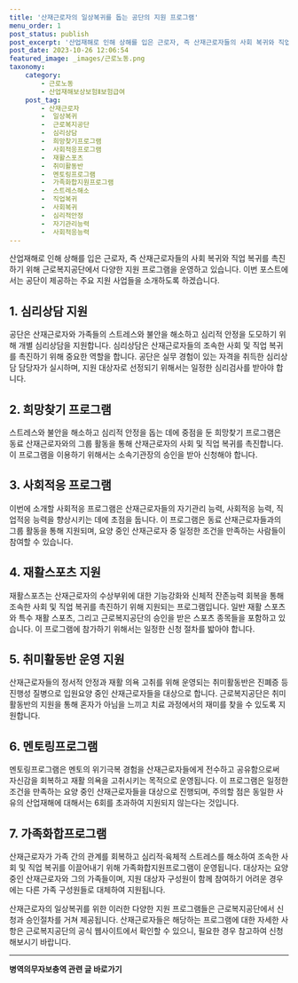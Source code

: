 ```yaml
---
title: '산재근로자의 일상복귀를 돕는 공단의 지원 프로그램'
menu_order: 1
post_status: publish
post_excerpt: '산업재해로 인해 상해를 입은 근로자, 즉 산재근로자들의 사회 복귀와 직업 복귀를 촉진하기 위해 근로복지공단에서 다양한 지원 프로그램을 운영하고 있습니다. 이번 포스트에서는 공단이 제공하는 주요 지원 사업들을 소개하도록 하겠습니다.'
post_date: 2023-10-26 12:06:54
featured_image: _images/근로노동.png
taxonomy:
    category:
        - 근로노동
        - 산업재해보상보험Ⅱ보험급여
    post_tag:
        - 산재근로자
        -  일상복귀
        -  근로복지공단
        -  심리상담
        -  희망찾기프로그램
        -  사회적응프로그램
        -  재활스포츠
        -  취미활동반
        -  멘토링프로그램
        -  가족화합지원프로그램
        -  스트레스해소
        -  직업복귀
        -  사회복귀
        -  심리적안정
        -  자기관리능력
        -  사회적응능력
---
```



산업재해로 인해 상해를 입은 근로자, 즉 산재근로자들의 사회 복귀와 직업 복귀를 촉진하기 위해 근로복지공단에서 다양한 지원 프로그램을 운영하고 있습니다. 이번 포스트에서는 공단이 제공하는 주요 지원 사업들을 소개하도록 하겠습니다.

## 1. 심리상담 지원

공단은 산재근로자와 가족들의 스트레스와 불안을 해소하고 심리적 안정을 도모하기 위해 개별 심리상담을 지원합니다. 심리상담은 산재근로자들의 조속한 사회 및 직업 복귀를 촉진하기 위해 중요한 역할을 합니다. 공단은 실무 경험이 있는 자격을 취득한 심리상담 담당자가 실시하며, 지원 대상자로 선정되기 위해서는 일정한 심리검사를 받아야 합니다.

## 2. 희망찾기 프로그램

스트레스와 불안을 해소하고 심리적 안정을 돕는 데에 중점을 둔 희망찾기 프로그램은 동료 산재근로자와의 그룹 활동을 통해 산재근로자의 사회 및 직업 복귀를 촉진합니다. 이 프로그램을 이용하기 위해서는 소속기관장의 승인을 받아 신청해야 합니다.

## 3. 사회적응 프로그램

이번에 소개할 사회적응 프로그램은 산재근로자들의 자기관리 능력, 사회적응 능력, 직업적응 능력을 향상시키는 데에 초점을 둡니다. 이 프로그램은 동료 산재근로자들과의 그룹 활동을 통해 지원되며, 요양 중인 산재근로자 중 일정한 조건을 만족하는 사람들이 참여할 수 있습니다.

## 4. 재활스포츠 지원

재활스포츠는 산재근로자의 수상부위에 대한 기능강화와 신체적 잔존능력 회복을 통해 조속한 사회 및 직업 복귀를 촉진하기 위해 지원되는 프로그램입니다. 일반 재활 스포츠와 특수 재활 스포츠, 그리고 근로복지공단의 승인을 받은 스포츠 종목들을 포함하고 있습니다. 이 프로그램에 참가하기 위해서는 일정한 신청 절차를 밟아야 합니다.

## 5. 취미활동반 운영 지원

산재근로자들의 정서적 안정과 재활 의욕 고취를 위해 운영되는 취미활동반은 진폐증 등 진행성 질병으로 입원요양 중인 산재근로자들을 대상으로 합니다. 근로복지공단은 취미활동반의 지원을 통해 혼자가 아님을 느끼고 치료 과정에서의 재미를 찾을 수 있도록 지원합니다.

## 6. 멘토링프로그램

멘토링프로그램은 멘토의 위기극복 경험을 산재근로자들에게 전수하고 공유함으로써 자신감을 회복하고 재활 의욕을 고취시키는 목적으로 운영됩니다. 이 프로그램은 일정한 조건을 만족하는 요양 중인 산재근로자들을 대상으로 진행되며, 주의할 점은 동일한 사유의 산업재해에 대해서는 6회를 초과하여 지원되지 않는다는 것입니다.

## 7. 가족화합프로그램

산재근로자가 가족 간의 관계를 회복하고 심리적·육체적 스트레스를 해소하여 조속한 사회 및 직업 복귀를 이끌어내기 위해 가족화합지원프로그램이 운영됩니다. 대상자는 요양 중인 산재근로자와 그의 가족들이며, 지원 대상자 구성원이 함께 참여하기 어려운 경우에는 다른 가족 구성원들로 대체하여 지원됩니다.

산재근로자의 일상복귀를 위한 이러한 다양한 지원 프로그램들은 근로복지공단에서 신청과 승인절차를 거쳐 제공됩니다. 산재근로자들은 해당하는 프로그램에 대한 자세한 사항은 근로복지공단의 공식 웹사이트에서 확인할 수 있으니, 필요한 경우 참고하여 신청해보시기 바랍니다.
<!-- wp:separator -->
<hr class="wp-block-separator has-alpha-channel-opacity"/>
<!-- /wp:separator -->

<!-- wp:group {"backgroundColor":"base","layout":{"type":"constrained"}} -->
<div class="wp-block-group has-base-background-color has-background"><!-- wp:paragraph {"align":"center","fontSize":"medium"} -->
<p class="has-text-align-center has-large-font-size"><strong>병역의무자보충역 관련 글 바로가기</strong></p>
<!-- /wp:paragraph -->


<!-- wp:latest-posts
{"categories":[{"id":9045,"count":19,"description":"","link":"https://uknowlaw.com/category/%eb%b3%91%ec%97%ad%ec%9d%98%eb%ac%b4%ec%9e%90%eb%b3%b4%ec%b6%a9%ec%97%ad/","name":"병역의무자보충역","slug":"병역의무자보충역","taxonomy":"category","parent":0,"meta":[],"_links":{"self":[{"href":"https://uknowlaw.com/wp-json/wp/v2/categories/9045"}],"collection":[{"href":"https://uknowlaw.com/wp-json/wp/v2/categories"}],"about":[{"href":"https://uknowlaw.com/wp-json/wp/v2/taxonomies/category"}],"wp:post_type":[{"href":"https://uknowlaw.com/wp-json/wp/v2/posts?categories=9045"}],"curies":[{"name":"wp","href":"https://api.w.org/{rel}","templated":true}]}}],"postsToShow":100,"excerptLength":28,"postLayout":"grid","columns":2,"featuredImageAlign":"left","featuredImageSizeSlug":"large","fontSize":18px} /--></div>
<!-- /wp:group -->